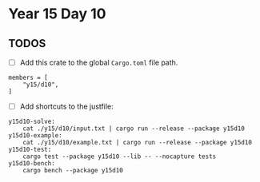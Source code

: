 # Year 15 Day 10

## TODOS

- [ ] Add this crate to the global `Cargo.toml` file path.

```
members = [
    "y15/d10",
]
```

- [ ] Add shortcuts to the justfile:

```
y15d10-solve:
    cat ./y15/d10/input.txt | cargo run --release --package y15d10
y15d10-example:
    cat ./y15/d10/example.txt | cargo run --release --package y15d10
y15d10-test:
    cargo test --package y15d10 --lib -- --nocapture tests
y15d10-bench:
    cargo bench --package y15d10
```